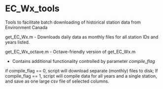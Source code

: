 # EC_Wx_tools
Tools to facilitate batch downloading of historical station data from Environment Canada

get_EC_Wx.m - Downloads daily data as monthly files for all station IDs and years listed.

get_EC_Wx_octave.m - Octave-friendly version of get_EC_Wx.m
- Contains additional functionality controlled by parameter *compile_flag*

if compile_flag == 0, script will download separate (monthly) files to disk; 
If compile_flag == 1, script will compile data for all years and a single station, and save as one large csv file of selected columns.

